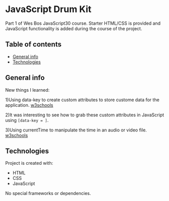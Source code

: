 # JavaScript Drum Kit
Part 1 of Wes Bos JavaScript30 course. Starter HTML/CSS is provided and JavaScript functionality is added during the course of the project.

## Table of contents
* [General info](#general-info)
* [Technologies](#technologies)

## General info
New things I learned:


1)Using data-key to create custom attributes to store custome data for the application. [w3schools](https://www.w3schools.com/tags/att_global_data.asp)

2)It was interesting to see how to grab these custom attributes in JavaScript using `[data-key = ]`.

3)Using currentTime to manipulate the time in an audio or video file. [w3schools](https://www.w3schools.com/tags/av_prop_currenttime.asp)

	
## Technologies
Project is created with:
* HTML
* CSS
* JavaScript

No special frameworks or dependencies. 
